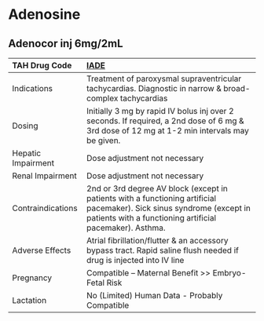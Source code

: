 # Adenosine

## Adenocor inj 6mg/2mL

| TAH Drug Code      | [IADE](https://www.tahsda.org.tw/drugs/hissearch.php?drug_code=IADE)                                                                                                               |
|:-------------------|:-----------------------------------------------------------------------------------------------------------------------------------------------------------------------------------|
| Indications        | Treatment of paroxysmal supraventricular tachycardias. Diagnostic in narrow & broad-complex tachycardias                                                                           |
| Dosing             | Initially 3 mg by rapid IV bolus inj over 2 seconds. If required, a 2nd dose of 6 mg & 3rd dose of 12 mg at 1-2 min intervals may be given.                                        |
| Hepatic Impairment | Dose adjustment not necessary                                                                                                                                                      |
| Renal Impairment   | Dose adjustment not necessary                                                                                                                                                      |
| Contraindications  | 2nd or 3rd degree AV block (except in patients with a functioning artificial pacemaker). Sick sinus syndrome (except in patients with a functioning artificial pacemaker). Asthma. |
| Adverse Effects    | Atrial fibrillation/flutter & an accessory bypass tract. Rapid saline flush needed if drug is injected into IV line                                                                |
| Pregnancy          | Compatible – Maternal Benefit >> Embryo-Fetal Risk                                                                                                                                 |
| Lactation          | No (Limited) Human Data - Probably Compatible                                                                                                                                      |


